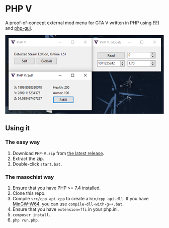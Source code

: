 # PHP V

A proof-of-concept external mod menu for GTA V written in PHP using [FFI](https://www.php.net/manual/en/book.ffi.php) and [php-gui](https://github.com/gabrielrcouto/php-gui).

![Screenshot](screenshot.png)

## Using it

### The easy way

1. Download `PHP-V.zip` from [the latest release](https://github.com/Sainan/PHP-V/releases).
2. Extract the zip.
3. Double-click `start.bat`.

### The masochist way

1. Ensure that you have PHP >= 7.4 installed.
2. Clone this repo.
3. Compile `src/cpp_api.cpp` to create a `bin/cpp_api.dll`. If you have [MinGW-W64](https://sourceforge.net/projects/mingw-w64/files/), you can use `compile-dll-with-g++.bat`.
4. Ensure that you have `extension=ffi` in your php.ini.
5. `composer install`.
6. `php run.php`.

